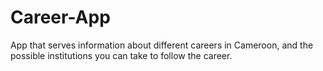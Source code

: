 # Career-App
App that serves information about different careers in Cameroon, and the possible institutions you can take to follow the career.
